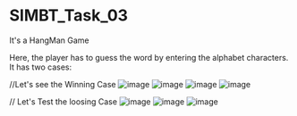 # SIMBT_Task_03

It's a HangMan Game 

Here, the player has to guess the word by entering the alphabet characters. It has two cases:

//Let's see the Winning Case
![image](https://user-images.githubusercontent.com/109038021/227555908-e6e83d5c-dd3d-45b3-b029-45b603c1f315.png)
![image](https://user-images.githubusercontent.com/109038021/227556067-a6867684-809f-4afe-a081-8fb1e84daddc.png)
![image](https://user-images.githubusercontent.com/109038021/227556222-1de7f1d8-9980-4c34-8ff6-0ec987f1ca32.png)
![image](https://user-images.githubusercontent.com/109038021/227556336-453147fb-d71c-4301-b6da-725165ba2d0e.png)

// Let's Test the loosing Case
![image](https://user-images.githubusercontent.com/109038021/227556623-2498b869-0f57-4111-a07b-86d06782e13a.png)
![image](https://user-images.githubusercontent.com/109038021/227556840-593ab70c-4646-4360-a650-58d41d12eeda.png)
![image](https://user-images.githubusercontent.com/109038021/227558012-6ae249e1-061a-4022-9d90-e6ab76497ea4.png)
